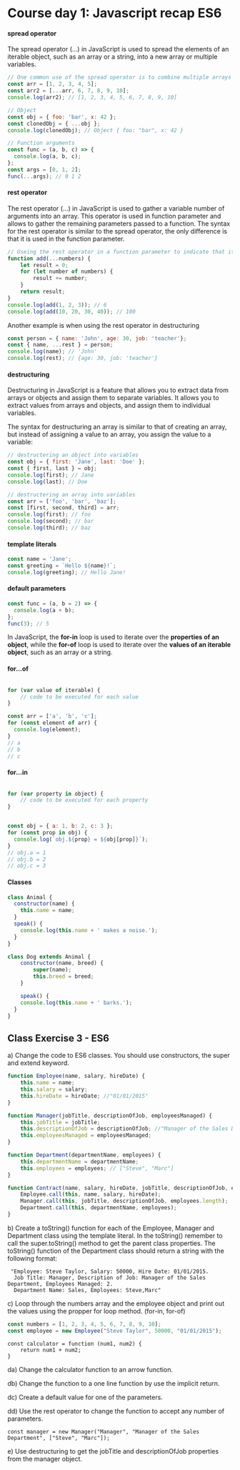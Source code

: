 # Course day 1: Javascript recap ES6

#### spread operator

The spread operator (...) in JavaScript is used to spread the elements of an iterable object, such as an array or a string, into a new array or multiple variables.

```js   
// One common use of the spread operator is to combine multiple arrays into one. For example:
const arr = [1, 2, 3, 4, 5];
const arr2 = [...arr, 6, 7, 8, 9, 10];
console.log(arr2); // [1, 2, 3, 4, 5, 6, 7, 8, 9, 10]
```
```js
// Object
const obj = { foo: 'bar', x: 42 };
const clonedObj = { ...obj };
console.log(clonedObj); // Object { foo: "bar", x: 42 }
```

```js
// Function arguments
const func = (a, b, c) => {
  console.log(a, b, c);
};
const args = [0, 1, 2];
func(...args); // 0 1 2
```

#### rest operator
The rest operator (...) in JavaScript is used to gather a variable number of arguments into an array. This operator is used in function parameter and allows to gather the remaining parameters passed to a function.
The syntax for the rest operator is similar to the spread operator, the only difference is that it is used in the function parameter.

```js   
// Useing the rest operator in a function parameter to indicate that it can take any number of arguments
function add(...numbers) {
    let result = 0;
    for (let number of numbers) {
        result += number;
    }
    return result;
}
console.log(add(1, 2, 3)); // 6
console.log(add(10, 20, 30, 40)); // 100

```
Another example is when using the rest operator in destructuring

```js
const person = { name: 'John', age: 30, job: 'teacher'};
const { name, ...rest } = person;
console.log(name); // 'John'
console.log(rest); // {age: 30, job: 'teacher'}
``` 

#### destructuring

Destructuring in JavaScript is a feature that allows you to extract data from arrays or objects and assign them to separate variables. 
It allows you to extract values from arrays and objects, and assign them to individual variables.

The syntax for destructuring an array is similar to that of creating an array, but instead of assigning a value to an array, you assign the value to a variable: 

```js
// destructering an object into variables
const obj = { first: 'Jane', last: 'Doe' }; 
const { first, last } = obj;
console.log(first); // Jane
console.log(last); // Doe
```

```js   
// destructering an array into variables
const arr = ['foo', 'bar', 'baz'];
const [first, second, third] = arr;
console.log(first); // foo
console.log(second); // bar
console.log(third); // baz
``` 

#### template literals

```js
const name = 'Jane';    
const greeting = `Hello ${name}!`;
console.log(greeting); // Hello Jane!
```

#### default parameters

```js
const func = (a, b = 2) => {
  console.log(a + b);
};
func(3); // 5
```
In JavaScript, the **for-in** loop is used to iterate over the **properties of an object**, while the **for-of** loop is used
to iterate over the **values of an iterable object**, such as an array or a string.

#### for...of

```js

for (var value of iterable) {
    // code to be executed for each value
}

const arr = ['a', 'b', 'c'];
for (const element of arr) {
  console.log(element);
}
// a
// b
// c
```

#### for...in

```js

for (var property in object) {
    // code to be executed for each property
}


const obj = { a: 1, b: 2, c: 3 };
for (const prop in obj) {
  console.log(`obj.${prop} = ${obj[prop]}`);
}
// obj.a = 1
// obj.b = 2
// obj.c = 3
```

#### Classes

```js
class Animal {
  constructor(name) {
    this.name = name;
  }
  speak() {
    console.log(this.name + ' makes a noise.');
  }
}

class Dog extends Animal {
    constructor(name, breed) {
        super(name);
        this.breed = breed;
    }

    speak() {
    console.log(this.name + ' barks.');
  }
}

```

## Class Exercise 3 - ES6

a) Change the code to ES6 classes. You should use constructors, the super and extend keyword.

```js
function Employee(name, salary, hireDate) {
    this.name = name;
    this.salary = salary;
    this.hireDate = hireDate; //"01/01/2015"
}

function Manager(jobTitle, descriptionOfJob, employeesManaged) {
    this.jobTitle = jobTitle;
    this.descriptionOfJob = descriptionOfJob; //"Manager of the Sales Department"
    this.employeesManaged = employeesManaged;
}

function Department(departmentName, employees) {
    this.departmentName = departmentName;
    this.employees = employees; // ["Steve", "Marc"]
}

function Contract(name, salary, hireDate, jobTitle, descriptionOfJob, employeesManaged, departmentName, employees) {
    Employee.call(this, name, salary, hireDate);
    Manager.call(this, jobTitle, descriptionOfJob, employees.length);
    Department.call(this, departmentName, employees);
}
```

b) Create a toString() function for each of the Employee, Manager and Department class using the template literal.
In the toString() remember to call the super.toString() method to get the parent class properties.
The toString() function of the Department class should return a string with the following format:

```
 "Employee: Steve Taylor, Salary: 50000, Hire Date: 01/01/2015.
  Job Title: Manager, Description of Job: Manager of the Sales Department, Employees Managed: 2.
  Department Name: Sales, Employees: Steve,Marc"
``` 

c) Loop through the numbers array and the employee object and print out the values using the propper for loop method. (for-in, for-of)

```js
const numbers = [1, 2, 3, 4, 5, 6, 7, 8, 9, 10];
const employee = new Employee("Steve Taylor", 50000, "01/01/2015");
``` 


```JS
const calculator = function (num1, num2) {
    return num1 + num2;
}
```

da) Change the calculator function to an arrow function.

db) Change the function to a one line function by use the implicit return.

dc) Create a default value for one of the parameters.

dd) Use the rest operator to change the function to accept any number of parameters.

```JS
const manager = new Manager("Manager", "Manager of the Sales Department", ["Steve", "Marc"]);
```
e) Use destructuring to get the jobTitle and descriptionOfJob properties from the manager object.

